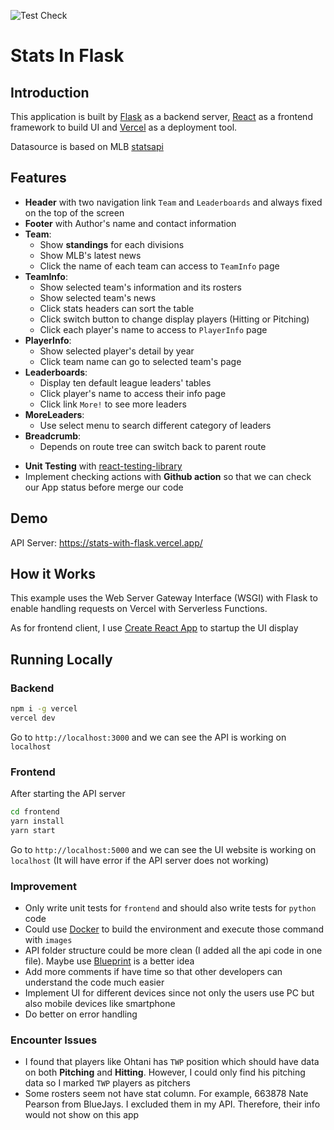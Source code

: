 ![Test Check](https://github.com/ss77995ss/stats-with-flask/actions/workflows/check.yml/badge.svg)

# Stats In Flask

## Introduction

This application is built by [Flask](https://flask.palletsprojects.com/en/2.2.x/) as a backend server, [React](https://reactjs.org/) as a frontend framework to build UI and [Vercel](https://vercel.com/) as a deployment tool.

Datasource is based on MLB [statsapi](https://statsapi.mlb.com)

## Features

- **Header** with two navigation link `Team` and `Leaderboards` and always fixed on the top of the screen
- **Footer** with Author's name and contact information
- **Team**:
  - Show **standings** for each divisions
  - Show MLB's latest news
  - Click the name of each team can access to `TeamInfo` page
- **TeamInfo**:
  - Show selected team's information and its rosters
  - Show selected team's news
  - Click stats headers can sort the table
  - Click switch button to change display players (Hitting or Pitching)
  - Click each player's name to access to `PlayerInfo` page
- **PlayerInfo**:
  - Show selected player's detail by year
  - Click team name can go to selected team's page
- **Leaderboards**:
  - Display ten default league leaders' tables
  - Click player's name to access their info page
  - Click link `More!` to see more leaders
- **MoreLeaders**:
  - Use select menu to search different category of leaders
- **Breadcrumb**:
  - Depends on route tree can switch back to parent route

* **Unit Testing** with [react-testing-library](https://testing-library.com/docs/react-testing-library/intro/)
* Implement checking actions with **Github action** so that we can check our App status before merge our code

## Demo

API Server: https://stats-with-flask.vercel.app/

## How it Works

This example uses the Web Server Gateway Interface (WSGI) with Flask to enable handling requests on Vercel with Serverless Functions.

As for frontend client, I use [Create React App](https://create-react-app.dev/) to startup the UI display

## Running Locally

### Backend

```bash
npm i -g vercel
vercel dev
```

Go to `http://localhost:3000` and we can see the API is working on `localhost`

### Frontend

After starting the API server

```bash
cd frontend
yarn install
yarn start
```

Go to `http://localhost:5000` and we can see the UI website is working on `localhost` (It will have error if the API server does not working)

### Improvement

- Only write unit tests for `frontend` and should also write tests for `python` code
- Could use [Docker](https://www.docker.com/) to build the environment and execute those command with `images`
- API folder structure could be more clean (I added all the api code in one file). Maybe use [Blueprint](https://flask.palletsprojects.com/en/2.2.x/blueprints/) is a better idea
- Add more comments if have time so that other developers can understand the code much easier
- Implement UI for different devices since not only the users use PC but also mobile devices like smartphone
- Do better on error handling

### Encounter Issues

- I found that players like Ohtani has `TWP` position which should have data on both **Pitching** and **Hitting**. However, I could only find his pitching data so I marked `TWP` players as pitchers
- Some rosters seem not have stat column. For example, 663878 Nate Pearson from BlueJays. I excluded them in my API. Therefore, their info would not show on this app

